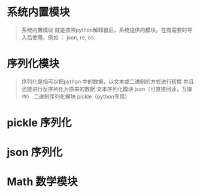 # 系统内置模块
> 系统内置模块 就是按照python解释器后，系统提供的模块。在有需要时导入后使用，例如
> ： json, re, os.

# 序列化模块
> 序列化是指可以把python 中的数据，以文本或二进制的方式进行转换
> 并且还能进行反序列化为原来的数据
> 文本序列化模块 json（可直接阅读，互操作）
> 二进制序列化模块 pickle（python专用）

# pickle 序列化

# json 序列化

# Math 数学模块